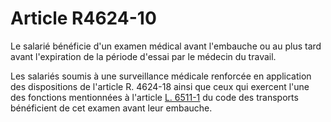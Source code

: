 # Article R4624-10

Le salarié bénéficie d'un examen médical avant l'embauche ou au plus tard avant l'expiration de la période d'essai par le médecin du travail. 

Les salariés soumis à une surveillance médicale renforcée en application des dispositions de l'article R. 4624-18 ainsi que ceux qui exercent l'une des fonctions mentionnées à l'article [L. 6511-1][1] du code des transports bénéficient de cet examen avant leur embauche.

 [1]: /affichCodeArticle.do?cidTexte=LEGITEXT000023086525&idArticle=LEGIARTI000023076080&dateTexte=&categorieLien=cid